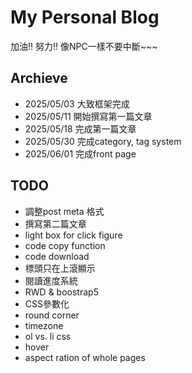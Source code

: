 # My Personal Blog
加油!! 努力!! 像NPC一樣不要中斷~~~

## Archieve
* 2025/05/03 大致框架完成
* 2025/05/11 開始撰寫第一篇文章
* 2025/05/18 完成第一篇文章
* 2025/05/30 完成category, tag system
* 2025/06/01 完成front page

## TODO
* 調整post meta 格式
* 撰寫第二篇文章
* light box for click figure
* code copy function
* code download
* 標頭只在上滾顯示
* 閱讀進度系統
* RWD & boostrap5
* CSS參數化
* round corner
* timezone
* ol vs. li css
* hover
* aspect ration of whole pages